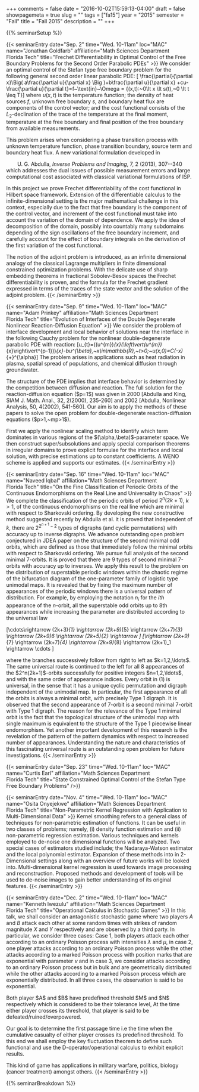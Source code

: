 +++
comments = false
date = "2016-10-02T15:59:13-04:00"
draft = false
showpagemeta = true
slug = ""
tags = ["fa15"]
year = "2015"
semester = "Fall"
title = "Fall 2015"
description = ""
+++

{{% seminarSetup %}}

{{< seminarEntry date="Sep. 2" time="Wed. 10-11am" loc="MAC" name="Jonathan Goldfarb" affiliation="Math Sciences Department<br /> Florida Tech" title="Frechet Differentiability in Optimal Control of the Free Boundary Problems for the Second Order Parabolic PDEs" >}}
We consider an optimal control of the Stefan type free boundary problem for the following general second order linear parabolic PDE:
\[ \frac{\partial}{\partial x}\Big( a\frac{\partial u}{\partial x} \Big )+b\frac{\partial u}{\partial x} +cu-\frac{\partial u}{\partial t}=f~\text{in}~\Omega = \{(x,t):~0\lt x \lt s(t),~0 \lt t \leq T\}\]
where $u(x,t)$ is the temperature function; the density of heat sources $f$, unknown free boundary $s$, and boundary heat flux are components of the control vector; and the cost functional consists of the $L_2$-declination of the trace of the temperature at the final moment, temperature at the free boundary and final position of the free boundary from available measurements.</p>

<p>This problem arises when considering a phase transition process with unknown temperature function, phase transition boundary, source term and boundary heat flux. A new variational formulation developed in <div style="text-align: center">
U. G. Abdulla, <em> Inverse Problems and Imaging</em>, 7, 2 (2013), 307--340
</div>which addresses the dual issues of possible measurement errors and large computational cost associated with classical variational formulations of ISP.</p>

<p>In this project we prove Frechet differentiability of the cost functional in Hilbert space framework. Extension of the differentiable calculus to the infinite-dimensional setting is the major mathematical challenge in this context, especially due to the fact that free boundary is the component of the control vector, and increment of the cost functional must take into account the variation of the domain of dependence. We apply the idea of decomposition of the domain, possibly into countably many subdomains depending of the sign oscillations of the free boundary increment, and carefully account for the effect of boundary integrals on the derivation of the first variation of the cost functional.</p>
<p>The notion of the adjoint problem is introduced, as an infinite dimensional analogy of the classical Lagrange multipliers in finite dimensional constrained optimization problems. With the delicate use of sharp embedding theorems in fractional Sobolev-Besov spaces the Frechet differentiability is proven, and the formula for the Frechet gradient expressed in terms of the traces of the state vector and the solution of the adjoint problem.
{{< /seminarEntry >}}

{{< seminarEntry date="Sep. 9" time="Wed. 10-11am" loc="MAC" name="Adam Prinkey" affiliation="Math Sciences Department<br /> Florida Tech" title="Evolution of Interfaces of the Double Degenerate Nonlinear Reaction-Diffusion Equation" >}}
We consider the problem of interface development and local behavior
of solutions near the interface in the following Cauchy problem for
the nonlinear double-degenerate parabolic PDE with reaction:
\[u_{t}=((u^{m})_{x}(\left\vert(u^{m})_{x}\right\vert^{p-1}))_{x}-bu^{\beta},~x\in\mathbb{R},~t>0;~u(x,0)=C(-x)_{+}^{\alpha}\]
The problem arises in applications such as heat radiation in plasma,
spatial spread of populations, and chemical diffusion through groundwater.</p>
<p>The structure of the PDE implies that interface behavior is determined
by the competition between diffusion and reaction. The full solution
for the reaction-diffusion equation ($p=1$) was given in 2000 [Abdulla
and King, SIAM J. Math. Anal., 32, 2(2000), 235-260] and 2002 [Abdulla,
Nonlinear Analysis, 50, 4(2002), 541-560]. Our aim is to apply the
methods of these papers to solve the open problem for double-degenerate
reaction-diffusion equations ($p>1,~mp>1$).</p>
<p>First we apply the nonlinear scaling method to identify which term dominates in various regions
of the $(\alpha,\beta)$-parameter space. We then construct super/subsolutions
and apply special comparison theorems in irregular domains to prove
explicit formulae for the interface and local solution, with precise
estimations up to constant coefficients. A WENO scheme is applied
and supports our estimates.
{{< /seminarEntry >}}

{{< seminarEntry date="Sep. 16" time="Wed. 10-11am" loc="MAC" name="Naveed Iqbal" affiliation="Math Sciences Department<br /> Florida Tech" title="On the Fine Classification of Periodic Orbits of the Continuous Endomorphisms on the Real Line and Universality in Chaos" >}}
We complete the classification of the periodic orbits of period $2^n(2k+1)$, $k>1$, of the continuous endomorphisms on the real line which are minimal with respect to Sharkovski ordering. By developing the new constructive method suggested recently by Abdulla et al. it is proved that independent of $k$, there are $2^{2^{n+1}-2}$ types of digraphs (and cyclic permutations) with accuracy up to inverse digraphs. We advance outstanding open problem conjectured in JDEA paper on the structure of the second minimal odd orbits, which are defined as those that immediately follow the minimal orbits with respect to Sharkovski ordering. We pursue full analysis of the second minimal 7-orbits. It is proved that there are 9 types of second minimal 7-orbits with accuracy up to inverses.  We apply this result to the problem on the distribution of superstable periodic windows within the chaotic regime of the bifurcation diagram of the one-parameter family of logistic type unimodal maps. It is revealed that by fixing the maximum number of appearances of the periodic windows there is a universal pattern of distribution. For example, by employing the notation $n_i$ for the $ith$ appearance of the $n$-orbit, all the superstable odd orbits up to 8th appearances while increasing the parameter are distributed
according to the universal law</p>
\[\cdots\rightarrow (2k+3)_{1} \rightarrow (2k+9)_{5} \rightarrow (2k+7)_{3} \rightarrow (2k+9)_6 \rightarrow (2k+5)_{2} \rightarrow \]
\[\rightarrow (2k+9)_{7} \rightarrow (2k+7)_{4} \rightarrow (2k+9)_{8} \rightarrow (2k+1)_1 \rightarrow \cdots \]
<p>where the branches successively follow from right to left as $k=1,2,\ldots$. The same universal route is continued to the left for all 8 appearances of the $2^n(2k+1)$-orbits successfully for positive integers $n=1,2,\ldots$, and with the same order of appearance indices.  Every orbit in (1) is universal, in the sense that it has a unique cyclic permutation and digraph independent of the unimodal map. In particular, the first appearance of all the orbits is always a minimal orbit, with precisely Type 1 digraph. It is observed that the second appearance of 7-orbit is a second minimal 7-orbit with Type 1 digraph. The reason for the relevance of the Type 1 minimal orbit is the fact that the topological structure of the unimodal map with single maximum is equivalent to the structure of the Type 1 piecewise linear endomorphism. Yet another important development of this research is the revelation of the pattern of the pattern dynamics with respect to increased number of appearances. Understanding the nature and characteristics of this fascinating universal route is an outstanding open problem for future investigations.
{{< /seminarEntry >}}

{{< seminarEntry date="Sep. 23" time="Wed. 10-11am" loc="MAC" name="Curtis Earl" affiliation="Math Sciences Department<br /> Florida Tech" title="State Constrained Optimal Control of the Stefan Type Free Boundary Problems" />}}

{{< seminarEntry date="Nov. 4" time="Wed. 10-11am" loc="MAC" name="Osita Onyejekwe" affiliation="Math Sciences Department<br /> Florida Tech" title="Non-Parametric Kernel Regression with Application to Multi-Dimensional Data" >}}
Kernel smoothing refers to a general class of techniques for non-parametric estimation of functions. It can be useful in two classes of problems; namely, (i) density function estimation and (ii) non-parametric regression estimation. Various techniques and kernels employed to de-noise one dimensional functions will be analyzed. Two special cases of estimators studied include; the Nadaraya-Watson estimator and the local polynomial estimator. Expansion of these methods into in 2-Dimensional settings along with an overview of future works will be looked into.  Multi-dimensional kernel regression is used towards image processing and reconstruction.  Proposed methods and development of tools will be used to de-noise images to gain better understanding of its original features.
{{< /seminarEntry >}}

{{< seminarEntry date="Dec. 2" time="Wed. 10-11am" loc="MAC" name="Kenneth Iwezulu" affiliation="Math Sciences Department<br /> Florida Tech" title="Operational Calculus in Stochastic Games" >}}
In this talk, we shall consider an antagonistic stochastic game where two players $A$ and $B$ attack each other at some random times with strikes of random magnitude $X$ and $Y$ respectively and are observed by a third party. In particular, we consider three cases: Case 1, both players attack each other according to an ordinary Poisson process with intensities $\lambda$ and $\mu$, in case 2, one player attacks according to an ordinary Poisson process while the other attacks according to a marked Poisson process with position marks that are exponential with parameter $\nu$ and in case 3, we consider attacks according to an ordinary Poisson process but in bulk and are geometrically distributed while the other attacks according to a marked Poisson process which are exponentially distributed. In all three cases, the observation is said to be exponential.</p>

<p>Both player $A$ and $B$ have predefined threshold $M$ and $N$ respectively which is considered to be their tolerance level, At the time either player crosses its threshold, that player is said to be defeated/ruined/overpowered.</p>

<p>Our goal is to determine the first passage time i.e the time when the cumulative casualty of either player crosses its predefined threshold. To this end we shall employ the key fluctuation theorem to define such functional and use the D-operator/operational calculus to exhibit explicit results.</p>

<p>This kind of game has applications in military warfare, politics, biology (cancer treatment) amongst others.
{{< /seminarEntry >}}

{{% seminarBreakdown %}}
